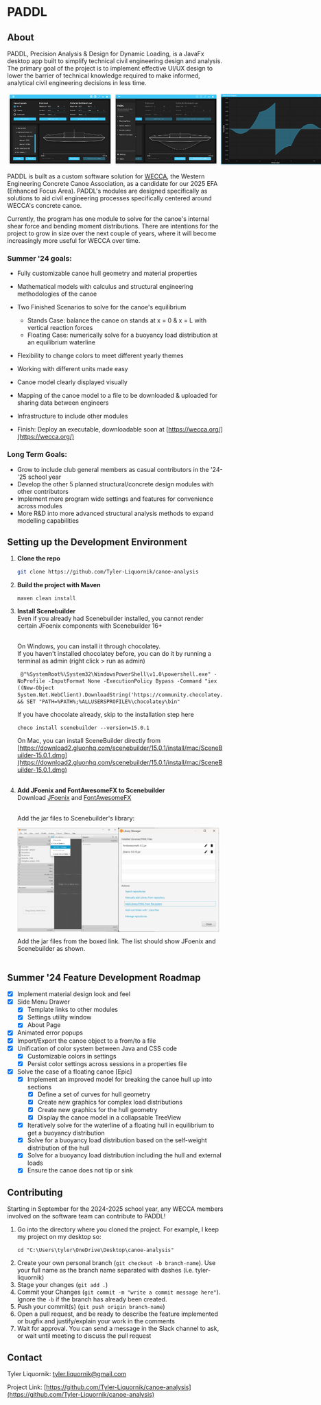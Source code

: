 # PADDL

## About
PADDL, Precision Analysis & Design for Dynamic Loading, is a JavaFx desktop app built to simplify technical civil engineering design and analysis. The primary goal of the project is to implement effective UI/UX design to lower the barrier of technical knowledge required to make informed, analytical civil engineering decisions in less time.

<div style="display: flex; flex-direction: row;">
    <img src="images/ui.png" alt="ui" style="width: 49%;" />
    <img src="images/side-menu.png" alt="side menu" style="width: 49%;" />
    <br>
    <img src="images/sfd.png" alt = "sfd" style="width: 49%;" />
    <img src="images/bmd.png" alt = "bmd" style="width: 49%;" />
</div>

PADDL is built as a custom software solution for [WECCA](https://wecca.org/), the Western Engineering Concrete Canoe Association, as a candidate for our 2025 EFA (Enhanced Focus Area). PADDL's modules are designed specifically as solutions to aid civil engineering processes specifically centered around WECCA's concrete canoe.

Currently, the program has one module to solve for the canoe's internal shear force and bending moment distributions. There are intentions for the project to grow in size over the next couple of years, where it will become increasingly more useful for WECCA over time.

### Summer '24 goals:
- Fully customizable canoe hull geometry and material properties
- Mathematical models with calculus and structural engineering methodologies of the canoe
- Two Finished Scenarios to solve for the canoe's equilibrium
    - Stands Case: balance the canoe on stands at x = 0 & x = L with vertical reaction forces
    - Floating Case: numerically solve for a buoyancy load distribution at an equilibrium waterline
- Flexibility to change colors to meet different yearly themes
- Working with different units made easy
- Canoe model clearly displayed visually
- Mapping of the canoe model to a file to be downloaded & uploaded for sharing data between engineers
- Infrastructure to include other modules

- Finish: Deploy an executable, downloadable soon at [https://wecca.org/](https://wecca.org/)

### Long Term Goals:
- Grow to include club general members as casual contributors in the '24-'25 school year
- Develop the other 5 planned structural/concrete design modules with other contributors
- Implement more program wide settings and features for convenience across modules
- More R&D into more advanced structural analysis methods to expand modelling capabilities

## Setting up the Development Environment

1. <b>Clone the repo</b>
   ```sh
   git clone https://github.com/Tyler-Liquornik/canoe-analysis
   ```
2. <b>Build the project with Maven</b>
   ```
   maven clean install
   ```
3. <b>Install Scenebuilder</b> <br/>
   Even if you already had Scenebuilder installed, you cannot render certain JFoenix components with Scenebuilder 16+ <br/> <br/>
   
   On Windows, you can install it through chocolatey. <br/>
   If you haven't installed chocolatey before, you can do it by running a terminal as admin (right click > run as admin)
   ```
    @"%SystemRoot%\System32\WindowsPowerShell\v1.0\powershell.exe" -NoProfile -InputFormat None -ExecutionPolicy Bypass -Command "iex ((New-Object System.Net.WebClient).DownloadString('https://community.chocolatey.org/install.ps1'))" && SET "PATH=%PATH%;%ALLUSERSPROFILE%\chocolatey\bin"
   ```
   If you have chocolate already, skip to the installation step here
   ```
   choco install scenebuilder --version=15.0.1
   ```
   
   On Mac, you can install SceneBuilder directly from <br/>
   [https://download2.gluonhq.com/scenebuilder/15.0.1/install/mac/SceneBuilder-15.0.1.dmg](https://download2.gluonhq.com/scenebuilder/15.0.1/install/mac/SceneBuilder-15.0.1.dmg) <br/> <br/>
    
4. <b>Add JFoenix and FontAwesomeFX to Scenebuilder</b><br/>
   Download [JFoenix](https://jar-download.com/artifacts/com.jfoenix/jfoenix/9.0.10/source-code) and [FontAwesomeFX](https://jar-download.com/artifacts/de.jensd/fontawesomefx/8.2/source-code) </br> <br/>

   Add the jar files to Scenebuilder's library:

   <div style="display: flex; flex-direction: row;">
    <img src="images/settings.png" alt="UI" style="width: 49%;" />
    <img src="images/libraries.png" alt="graph" style="width: 49%;" />
   </div>

   Add the jar files from the boxed link. The list should show JFoenix and Scenebuilder as shown. </br> <br/>

## Summer '24 Feature Development Roadmap

- [X] Implement material design look and feel
- [X] Side Menu Drawer
    - [X] Template links to other modules
    - [X] Settings utility window
    - [X] About Page
- [X] Animated error popups
- [X] Import/Export the canoe object to a from/to a file
- [X] Unification of color system between Java and CSS code
  - [X] Customizable colors in settings
  - [X] Persist color settings across sessions in a properties file
- [X] Solve the case of a floating canoe [Epic]
  - [X] Implement an improved model for breaking the canoe hull up into sections
    - [X] Define a set of curves for hull geometry
    - [X] Create new graphics for complex load distributions
    - [X] Create new graphics for the hull geometry
    - [X] Display the canoe model in a collapsable TreeView
  - [X] Iteratively solve for the waterline of a floating hull in equilibrium to get a buoyancy distribution
  - [X] Solve for a buoyancy load distribution based on the self-weight distribution of the hull
  - [X] Solve for a buoyancy load distribution including the hull and external loads
  - [X] Ensure the canoe does not tip or sink
     
<!-- CONTRIBUTING -->
## Contributing
Starting in September for the 2024-2025 school year, any WECCA members involved on the software team can contribute to PADDL!

1. Go into the directory where you cloned the project. For example, I keep my project on my desktop so: <br/>
   ```
   cd "C:\Users\tyler\OneDrive\Desktop\canoe-analysis"
   ```
2. Create your own personal branch (`git checkout -b branch-name`). Use your full name as the branch name separated with dashes (i.e. tyler-liquornik)
3. Stage your changes (`git add .`)
4. Commit your Changes (`git commit -m "write a commit message here"`). Ignore the `-b` if the branch has already been created.
5. Push your commit(s) (`git push origin branch-name`)
6. Open a pull request, and be ready to describe the feature implemented or bugfix and justify/explain your work in the comments
7. Wait for approval. You can send a message in the Slack channel to ask, or wait until meeting to discuss the pull request

<!-- CONTACT -->
## Contact

Tyler Liquornik: tyler.liquornik@gmail.com

Project Link: [https://github.com/Tyler-Liquornik/canoe-analysis](https://github.com/Tyler-Liquornik/canoe-analysis)

<!-- MARKDOWN LINKS & IMAGES (might use later) -->
<!-- https://www.markdownguide.org/basic-syntax/#reference-style-links -->
<!-- [contributors-shield]: https://img.shields.io/github/contributors/othneildrew/Best-README-Template.svg?style=for-the-badge
[contributors-url]: https://github.com/othneildrew/Best-README-Template/graphs/contributors
[forks-shield]: https://img.shields.io/github/forks/othneildrew/Best-README-Template.svg?style=for-the-badge
[forks-url]: https://github.com/othneildrew/Best-README-Template/network/members
[stars-shield]: https://img.shields.io/github/stars/othneildrew/Best-README-Template.svg?style=for-the-badge
[stars-url]: https://github.com/othneildrew/Best-README-Template/stargazers
[issues-shield]: https://img.shields.io/github/issues/othneildrew/Best-README-Template.svg?style=for-the-badge
[issues-url]: https://github.com/othneildrew/Best-README-Template/issues
[license-shield]: https://img.shields.io/github/license/othneildrew/Best-README-Template.svg?style=for-the-badge
[license-url]: https://github.com/othneildrew/Best-README-Template/blob/master/LICENSE.txt
[linkedin-shield]: https://img.shields.io/badge/-LinkedIn-black.svg?style=for-the-badge&logo=linkedin&colorB=555
[linkedin-url]: https://linkedin.com/in/othneildrew
[product-screenshot]: images/screenshot.png -->

<!-- 
These are VM options required to run PADDL prior to implementation of burningwave to manage the Java reflection API. 
I've included these here in case burningwave has future issues, however it's possible more options are required as PADDL is built up from the time of burningwave implementation

--add-opens=java.base/java.lang.reflect=ALL-UNNAMED --add-opens=java.base/java.lang=ALL-UNNAMED --add-opens java.base/java.lang.reflect=com.jfoenix  --add-exports javafx.controls/com.sun.javafx.scene.control.behavior=com.jfoenix

-->
